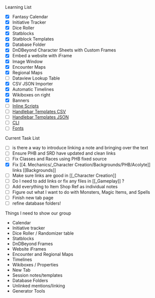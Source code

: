 Learning List
- [x] Fantasy Calendar
- [x] Initiative Tracker
- [x] Dice Roller
- [x] Statblocks
- [x] Statblock Templates 
- [x] Database Folder
- [x] DnDBeyond Character Sheets with Custom Frames
- [x] Embed a website with iFrame
- [x] Image Window
- [x] Encounter Maps
- [x] Regional Maps
- [ ] Dataview Lookup Table
- [x] CSV JSON Importer
- [x] Automatic Timelines
- [x] Wikiboxes on right
- [x] Banners
- [ ] [Inline Scripts](https://www.youtube.com/watch?v=EVNCzoyjwYk)
- [ ] [Handlebar Templates CSV](https://www.youtube.com/watch?v=h3JH5RiYhpo)
- [ ] [Handlebar Templates JSON](https://www.youtube.com/watch?v=k2LbOEDHDAA)
- [ ] [CLI](https://www.youtube.com/watch?v=JV-v-NFON8s&list=PLV5XWfKkFpk7MJTKv5YdSSpT9b-vLslWu&index=79)
- [ ] [Fonts](https://www.youtube.com/watch?v=DPEzJ3BPcmY)

Current Task List
- [ ] is there a way to introduce linking a note and bringing over the text
- [ ] Ensure PHB and SRD have updated and clean links
- [ ] Fix Classes and Races using PHB fixed source
- [x] Fix [[4. Mechanics/_Character Creation/Backgrounds/PHB/Acolyte]]  links [[Backgrounds]] 
- [ ] Make sure links are good in [[_Character Creation]] 
- [ ] Do I need to add links or fix any files in [[_Gameplay]] ?
- [ ] Add everything to Item Shop Ref as individual notes
- [ ] Figure out what I want to do with Monsters, Magic Items, and Spells
- [ ] Finish new tab page
- [ ] refine database folders!

Things I need to show our group 
- Calendar
- Initiative tracker
- Dice Roller / Randomizer table 
- Statblocks 
- DnDBeyond Frames 
- Website iFrames
- Encounter and Regional Maps
- Timelines
- Wikiboxes / Properties
- New Tab
- Session notes/templates 
- Database Folders 
- Unlinked mentions/linking
- Generator Tools
